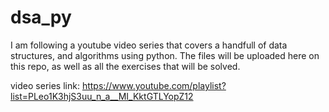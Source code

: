 # dsa_py

I am following a youtube video series that covers a handfull of data structures, and algorithms using python. The files will be uploaded here on this repo, as well as all the exercises that will be solved.

video series link: https://www.youtube.com/playlist?list=PLeo1K3hjS3uu_n_a__MI_KktGTLYopZ12

